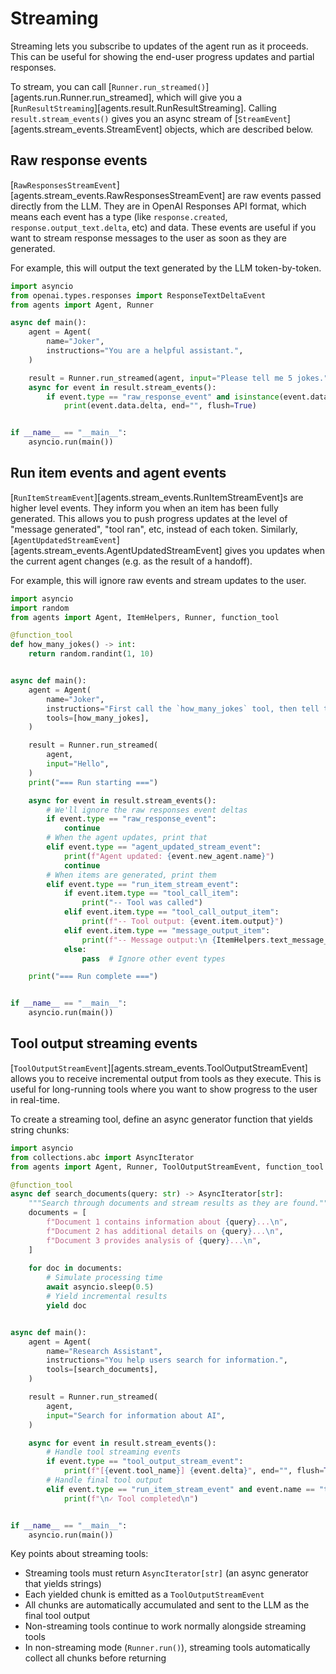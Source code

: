 # Streaming

Streaming lets you subscribe to updates of the agent run as it proceeds. This can be useful for showing the end-user progress updates and partial responses.

To stream, you can call [`Runner.run_streamed()`][agents.run.Runner.run_streamed], which will give you a [`RunResultStreaming`][agents.result.RunResultStreaming]. Calling `result.stream_events()` gives you an async stream of [`StreamEvent`][agents.stream_events.StreamEvent] objects, which are described below.

## Raw response events

[`RawResponsesStreamEvent`][agents.stream_events.RawResponsesStreamEvent] are raw events passed directly from the LLM. They are in OpenAI Responses API format, which means each event has a type (like `response.created`, `response.output_text.delta`, etc) and data. These events are useful if you want to stream response messages to the user as soon as they are generated.

For example, this will output the text generated by the LLM token-by-token.

```python
import asyncio
from openai.types.responses import ResponseTextDeltaEvent
from agents import Agent, Runner

async def main():
    agent = Agent(
        name="Joker",
        instructions="You are a helpful assistant.",
    )

    result = Runner.run_streamed(agent, input="Please tell me 5 jokes.")
    async for event in result.stream_events():
        if event.type == "raw_response_event" and isinstance(event.data, ResponseTextDeltaEvent):
            print(event.data.delta, end="", flush=True)


if __name__ == "__main__":
    asyncio.run(main())
```

## Run item events and agent events

[`RunItemStreamEvent`][agents.stream_events.RunItemStreamEvent]s are higher level events. They inform you when an item has been fully generated. This allows you to push progress updates at the level of "message generated", "tool ran", etc, instead of each token. Similarly, [`AgentUpdatedStreamEvent`][agents.stream_events.AgentUpdatedStreamEvent] gives you updates when the current agent changes (e.g. as the result of a handoff).

For example, this will ignore raw events and stream updates to the user.

```python
import asyncio
import random
from agents import Agent, ItemHelpers, Runner, function_tool

@function_tool
def how_many_jokes() -> int:
    return random.randint(1, 10)


async def main():
    agent = Agent(
        name="Joker",
        instructions="First call the `how_many_jokes` tool, then tell that many jokes.",
        tools=[how_many_jokes],
    )

    result = Runner.run_streamed(
        agent,
        input="Hello",
    )
    print("=== Run starting ===")

    async for event in result.stream_events():
        # We'll ignore the raw responses event deltas
        if event.type == "raw_response_event":
            continue
        # When the agent updates, print that
        elif event.type == "agent_updated_stream_event":
            print(f"Agent updated: {event.new_agent.name}")
            continue
        # When items are generated, print them
        elif event.type == "run_item_stream_event":
            if event.item.type == "tool_call_item":
                print("-- Tool was called")
            elif event.item.type == "tool_call_output_item":
                print(f"-- Tool output: {event.item.output}")
            elif event.item.type == "message_output_item":
                print(f"-- Message output:\n {ItemHelpers.text_message_output(event.item)}")
            else:
                pass  # Ignore other event types

    print("=== Run complete ===")


if __name__ == "__main__":
    asyncio.run(main())
```

## Tool output streaming events

[`ToolOutputStreamEvent`][agents.stream_events.ToolOutputStreamEvent] allows you to receive incremental output from tools as they execute. This is useful for long-running tools where you want to show progress to the user in real-time.

To create a streaming tool, define an async generator function that yields string chunks:

```python
import asyncio
from collections.abc import AsyncIterator
from agents import Agent, Runner, ToolOutputStreamEvent, function_tool

@function_tool
async def search_documents(query: str) -> AsyncIterator[str]:
    """Search through documents and stream results as they are found."""
    documents = [
        f"Document 1 contains information about {query}...\n",
        f"Document 2 has additional details on {query}...\n",
        f"Document 3 provides analysis of {query}...\n",
    ]
    
    for doc in documents:
        # Simulate processing time
        await asyncio.sleep(0.5)
        # Yield incremental results
        yield doc


async def main():
    agent = Agent(
        name="Research Assistant",
        instructions="You help users search for information.",
        tools=[search_documents],
    )

    result = Runner.run_streamed(
        agent,
        input="Search for information about AI",
    )

    async for event in result.stream_events():
        # Handle tool streaming events
        if event.type == "tool_output_stream_event":
            print(f"[{event.tool_name}] {event.delta}", end="", flush=True)
        # Handle final tool output
        elif event.type == "run_item_stream_event" and event.name == "tool_output":
            print(f"\n✓ Tool completed\n")


if __name__ == "__main__":
    asyncio.run(main())
```

Key points about streaming tools:

- Streaming tools must return `AsyncIterator[str]` (an async generator that yields strings)
- Each yielded chunk is emitted as a `ToolOutputStreamEvent`
- All chunks are automatically accumulated and sent to the LLM as the final tool output
- Non-streaming tools continue to work normally alongside streaming tools
- In non-streaming mode (`Runner.run()`), streaming tools automatically collect all chunks before returning
